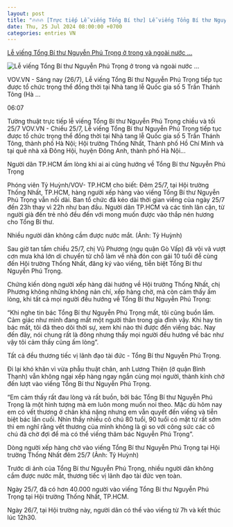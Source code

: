 ```yaml
---
layout: post
title: "🔥🔥🔥 [Trực tiếp Lễ viếng Tổng Bí thư] Lễ viếng Tổng Bí thư Nguyễn Phú Trọng ở trong và ngoài nước ..."
date: Thu, 25 Jul 2024 08:00:00 +0700
categories: entries VN
---
```

[Lễ viếng Tổng Bí thư Nguyễn Phú Trọng ở trong và ngoài nước ...](https://vov.vn/chinh-tri/le-vieng-tong-bi-thu-nguyen-phu-trong-o-trong-va-ngoai-nuoc-sang-267-post1110257.vov)

![Lễ viếng Tổng Bí thư Nguyễn Phú Trọng ở trong và ngoài nước ...](https://vov-media.emitech.vn/sites/default/files/styles/og_image/public/2024-07/cover_nguoi_dan_khoc.jpg?v=1722048135)

VOV.VN - Sáng nay (26/7), Lễ viếng Tổng Bí thư Nguyễn Phú Trọng tiếp tục được tổ chức trọng thể đồng thời tại Nhà tang lễ Quốc gia số 5 Trần Thánh Tông (Hà ...

06:07

Tường thuật trực tiếp lễ viếng Tổng Bí thư Nguyễn Phú Trọng chiều và tối 25/7 VOV.VN - Chiều 25/7, Lễ viếng Tổng Bí thư Nguyễn Phú Trọng tiếp tục được tổ chức trọng thể đồng thời tại Nhà tang lễ Quốc gia số 5 Trần Thánh Tông, thành phố Hà Nội; Hội trường Thống Nhất, Thành phố Hồ Chí Minh và tại quê nhà xã Đông Hội, huyện Đông Anh, thành phố Hà Nội...

Người dân TP.HCM ấm lòng khi ai ai cũng hướng về Tổng Bí thư Nguyễn Phú Trọng

Phóng viên Tỷ Huỳnh/VOV- TP.HCM cho biết: Đêm 25/7, tại Hội trường Thống Nhất, TP.HCM, hàng người xếp hàng vào viếng Tổng Bí thư Nguyễn Phú Trọng vẫn nối dài. Ban tổ chức đã kéo dài thời gian viếng của ngày 25/7 đến 23h thay vì 22h như ban đầu. Người dân TP.HCM và các tỉnh lân cận, từ người già đến trẻ nhỏ đều đến với mong muốn được vào thắp nén hương cho Tổng Bí thư.

Nhiều người dân không cầm được nước mắt. (Ảnh: Tỷ Huỳnh)

Sau giờ tan tầm chiều 25/7, chị Vũ Phương (ngụ quận Gò Vấp) đã vội vã vượt cơn mưa khá lớn di chuyển từ chỗ làm về nhà đón con gái 10 tuổi để cùng đến Hội trường Thống Nhất, đăng ký vào viếng, tiễn biệt Tổng Bí thư Nguyễn Phú Trọng.

Chứng kiến dòng người xếp hàng dài hướng về Hội trường Thống Nhất, chị Phương không những không nản chí, xếp hàng chờ, mà còn cảm thấy ấm lòng, khi tất cả mọi người đều hướng về Tổng Bí thư Nguyễn Phú Trọng:

“Khi nghe tin bác Tổng Bí thư Nguyễn Phú Trọng mất, tôi cũng buồn lắm. Cảm giác như mình đang mất một người thân trong gia đình vậy. Khi hay tin bác mất, tôi đã theo dõi thời sự, xem khi nào thì được đến viếng bác. Nay đến đây, nói chung rất là đông nhưng thấy mọi người đều hướng về bác như vậy tôi cảm thấy cũng ấm lòng”.

Tất cả đều thương tiếc vị lãnh đạo tài đức - Tổng Bí thư Nguyễn Phú Trọng.

Đi lại khó khăn vì vừa phẫu thuật chân, anh Lương Thiện (ở quận Bình Thạnh) vẫn không ngại xếp hàng ngay ngắn cùng mọi người, thành kính chờ đến lượt vào viếng Tổng Bí thư Nguyễn Phú Trọng.

“Em cảm thấy rất đau lòng và rất buồn, bởi bác Tổng Bí thư Nguyễn Phú Trọng là một hình tượng mà em luôn mong muốn noi theo. Mặc dù hôm nay em có vết thương ở chân khá nặng nhưng em vẫn quyết đến viếng và tiễn biệt bác lần cuối. Nhìn thấy nhiều cô chú 80 tuổi, 90 tuổi có mặt từ rất sớm thì em nghĩ rằng vết thương của mình không là gì so với công sức các cô chú đã chờ đợi để mà có thể viếng thăm bác Nguyễn Phú Trọng”.

Dòng người xếp hàng chờ vào viếng Tổng Bí thư Nguyễn Phú Trọng tại Hội trường Thống Nhất đêm 25/7 (Ảnh: Tỷ Huỳnh)

Trước di ảnh của Tổng Bí thư Nguyễn Phú Trọng, nhiều người dân không cầm được nước mắt, thương tiếc vị lãnh đạo tài đức vẹn toàn.

Ngày 25/7, đã có hơn 40.000 người vào viếng Tổng Bí thư Nguyễn Phú Trọng tại Hội trường Thống Nhất, TP.HCM.

Ngày 26/7, tại Hội trường này, người dân có thể vào viếng từ 7h và kết thúc lúc 12h30.

